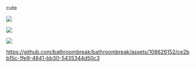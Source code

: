
cute

![](https://media1.tenor.com/m/xNUcwlD4FdEAAAAd/gojo-satoru.gif) 

![](https://cdn.discordapp.com/attachments/754805640332836894/1210974329576235008/epichippy_-_1731286326115201069.gif?ex=65ec82ba&is=65da0dba&hm=0b78cd8c3280b6ef70f20b41c5de56f31c7da27c2c07f69f63a80eca02a5d96f&)  

![](https://cdn.discordapp.com/attachments/754805640332836894/1206346337084375100/image.png?ex=65dbac93&is=65c93793&hm=d2bb49aa6b977b176493d1b09e3c165726a03d9f090090250ba03bed496b3d19&)

https://github.com/bathroombreak/bathroombreak/assets/108626152/ce2bb15c-1fe9-4841-bb30-5435344d50c3

